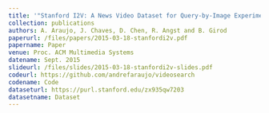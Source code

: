 ```yaml
---
title: '"Stanford I2V: A News Video Dataset for Query-by-Image Experiments,"'
collection: publications
authors: A. Araujo, J. Chaves, D. Chen, R. Angst and B. Girod
paperurl: /files/papers/2015-03-18-stanfordi2v.pdf
papername: Paper
venue: Proc. ACM Multimedia Systems
datename: Sept. 2015
slideurl: /files/slides/2015-03-18-stanfordi2v-slides.pdf
codeurl: https://github.com/andrefaraujo/videosearch
codename: Code
dataseturl: https://purl.stanford.edu/zx935qw7203
datasetname: Dataset
---
```

